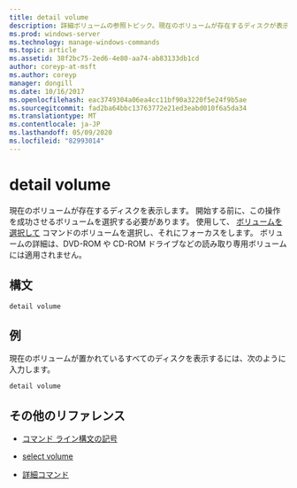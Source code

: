 ```yaml
---
title: detail volume
description: 詳細ボリュームの参照トピック。現在のボリュームが存在するディスクが表示されます。
ms.prod: windows-server
ms.technology: manage-windows-commands
ms.topic: article
ms.assetid: 38f2bc75-2ed6-4e80-aa74-ab83133db1cd
author: coreyp-at-msft
ms.author: coreyp
manager: dongill
ms.date: 10/16/2017
ms.openlocfilehash: eac3749304a06ea4cc11bf90a3220f5e24f9b5ae
ms.sourcegitcommit: fad2ba64bbc13763772e21ed3eabd010f6a5da34
ms.translationtype: MT
ms.contentlocale: ja-JP
ms.lasthandoff: 05/09/2020
ms.locfileid: "82993014"
---
```

# <a name="detail-volume"></a>detail volume

現在のボリュームが存在するディスクを表示します。 開始する前に、この操作を成功させるボリュームを選択する必要があります。 使用して、 [ボリュームを選択して](select-volume.md) コマンドのボリュームを選択し、それにフォーカスをします。 ボリュームの詳細は、DVD-ROM や CD-ROM ドライブなどの読み取り専用ボリュームには適用されません。

## <a name="syntax"></a>構文

```
detail volume
```

## <a name="examples"></a>例

現在のボリュームが置かれているすべてのディスクを表示するには、次のように入力します。

```
detail volume
```

## <a name="additional-references"></a>その他のリファレンス

- [コマンド ライン構文の記号](command-line-syntax-key.md)

- [select volume](select-volume.md)

- [詳細コマンド](detail.md)